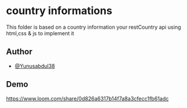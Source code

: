 
# country informations

This folder is based on a country information your restCountry api using html,css & js to implement it 

## Author

- [@Yunusabdul38](https://twitter.com/yunusabdul38)


## Demo

https://www.loom.com/share/0d826a6317b14f7a8a3cfecc1fb61adc


